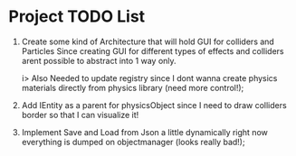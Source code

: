 ﻿# Project TODO List

1. Create some kind of Architecture that will hold
   GUI for colliders and Particles Since creating GUI for different types
   of effects and colliders arent possible to abstract into 1 way only.
	
	i> Also Needed to update registry since I dont wanna create physics materials
	   directly from physics library (need more control!);

2. Add IEntity as a parent for physicsObject since I need to draw colliders
   border so that I can visualize it!

3. Implement Save and Load from Json a little dynamically right now
   everything is dumped on objectmanager (looks really bad!);
